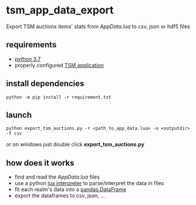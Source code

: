 # tsm_app_data_export
Export TSM auctions items' stats from *AppData.lua* to csv, json or hdf5 files

## requirements
- [python 3.7](https://www.python.org/downloads/)
- properly configured [TSM application](https://www.tradeskillmaster.com/app/overview)

## install dependencies
```python -m pip install -r requirement.txt```

## launch
```python export_tsm_auctions.py -r <path_to_app_data.lua> -o <outputdir> -f csv```
  
or on windows just double click **export_tsm_auctions.py**
  
## how does it works
- find and read the *AppData.lua* files
- use a python [lua interpreter](https://github.com/scoder/lupa) to parse/interpret the data in files
- fit each realm's data into a [pandas.DataFrame](https://pandas.pydata.org/)
- export the dataframes to csv, json, ...

